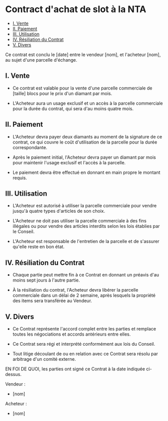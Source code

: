 # Contract d'achat de slot à la NTA

- [I. Vente](#i-vente)
- [II. Paiement](#ii-paiement)
- [III. Utilisation](#iii-utilisation)
- [IV. Résiliation du Contrat](#iv-résiliation-du-contrat)
- [V. Divers](#v-divers)

Ce contrat est conclu le [date] entre le vendeur [nom], et l'acheteur [nom], au sujet d'une parcelle d'échange.

## I. Vente

- Ce contrat est valable pour la vente d'une parcelle commerciale de [taille] blocs pour le prix d'un diamant par mois.

- L'Acheteur aura un usage exclusif et un accès à la parcelle commerciale pour la durée du contrat, qui sera d'au moins quatre mois.

## II. Paiement

- L'Acheteur devra payer deux diamants au moment de la signature de ce contrat, ce qui couvre le coût d'utilisation de la parcelle pour la durée correspondante.

- Après le paiement initial, l'Acheteur devra payer un diamant par mois pour maintenir l'usage exclusif et l'accès à la parcelle.

- Le paiement devra être effectué en donnant en main propre le montant requis.

## III. Utilisation

- L'Acheteur est autorisé à utiliser la parcelle commerciale pour vendre jusqu'à quatre types d'articles de son choix.

- L'Acheteur ne doit pas utiliser la parcelle commerciale à des fins illégales ou pour vendre des articles interdits selon les lois établies par le Conseil.

- L'Acheteur est responsable de l'entretien de la parcelle et de s'assurer qu'elle reste en bon état.

## IV. Résiliation du Contrat

- Chaque partie peut mettre fin à ce Contrat en donnant un préavis d'au moins sept jours à l'autre partie.

- À la résiliation du contrat, l'Acheteur devra libérer la parcelle commerciale dans un délai de 2 semaine, après lesquels la propriété des items sera transférée au Vendeur.

## V. Divers

- Ce Contrat représente l'accord complet entre les parties et remplace toutes les négociations et accords antérieurs entre elles.

- Ce Contrat sera régi et interprété conformément aux lois du Conseil.

- Tout litige découlant de ou en relation avec ce Contrat sera résolu par arbitrage d'un comité externe.

EN FOI DE QUOI, les parties ont signé ce Contrat à la date indiquée ci-dessus.

Vendeur :

- [nom]

Acheteur :

- [nom]

